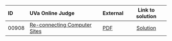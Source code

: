 | ID | UVa Online Judge | External | Link to solution |
|:---|:---|:---|:---:|
| 00908 | [Re-connecting Computer Sites](https://onlinejudge.org/index.php?option=com_onlinejudge&Itemid=8&page=show_problem&problem=849) | [PDF](https://onlinejudge.org/external/9/908.pdf) | [Solution](https://github.com/versenyi98/uva-solutions/tree/main/solutions/00908%20-%20Re-connecting%20Computer%20Sites)|
